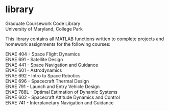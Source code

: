 # library
Graduate Coursework Code Library\
University of Maryland, College Park

This library contains all MATLAB functions written to complete projects and homework assignments for the following courses:

ENAE 404 - Space Flight Dynamics<br>
ENAE 691 - Satellite Design\
ENAE 441 - Space Navigation and Guidance\
ENAE 601 - Astrodynamics\
ENAE 692 - Intro to Space Robotics\
ENAE 696 - Spacecraft Thermal Design\
ENAE 791 - Launch and Entry Vehicle Design\
ENAE 788L - Optimal Estimation of Dynamic Systems\
ENAE 602 - Spacecraft Attitude Dynamics and Control\
ENAE 741 - Interplanetary Navigation and Guidance

